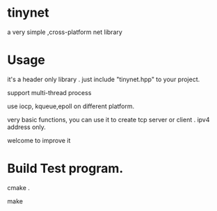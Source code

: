 # tinynet
a very simple ,cross-platform net library

# Usage
it's a header only library . just include "tinynet.hpp" to your project. 

support multi-thread process 

use iocp, kqueue,epoll on different platform. 

very basic functions, you can use it to create tcp server or client . ipv4 address only. 

welcome to improve it 


# Build Test program.

cmake . 

make 
